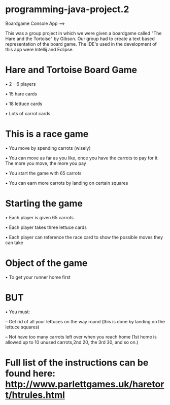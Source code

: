 # programming-java-project.2
Boardgame Console App ==> 

This was a group project in which we were given a boardgame called "The Hare and the Tortoise" by Gibson. Our group had to create a text based representation of the board game. The IDE's used in the development of this app were Intellij and Eclipse.

# Hare and Tortoise Board Game

• 2 – 6 players

• 15 hare cards

• 18 lettuce cards

• Lots of carrot cards

# This is a race game

• You move by spending carrots (wisely)

• You can move as far as you like, once you have the carrots to pay for it. The more you move, the more you pay

• You start the game with 65 carrots

• You can earn more carrots by landing on certain squares

# Starting the game

• Each player is given 65 carrots

• Each player takes three lettuce cards

• Each player can reference the race card to show the possible moves they can take

# Object of the game

• To get your runner home first

# BUT

• You must:

  – Get rid of all your lettuces on the way round (this is done by landing on the lettuce squares)
  
  – Not have too many carrots left over when you reach home (1st home is allowed up to 10 unused carrots,2nd 20, the 3rd 30, and so on.)
  
# Full list of the instructions can be found here: http://www.parlettgames.uk/haretort/htrules.html
